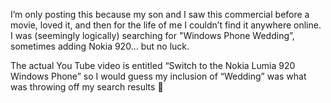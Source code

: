 I’m only posting this because my son and I saw this commercial before a movie, loved it, and then for the life of me I couldn’t find it anywhere online. I was (seemingly logically) searching for "Windows Phone Wedding”, sometimes adding Nokia 920… but no luck.



 

The actual You Tube video is entitled “Switch to the Nokia Lumia 920 Windows Phone” so I would guess my inclusion of “Wedding” was what was throwing off my search results 🙂